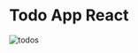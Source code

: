 ﻿# Todo App React
![todos](https://github.com/amri-tah/Todo-App-React/assets/111682039/466525de-b2ca-468d-9b8a-5af2dfbefd32)
